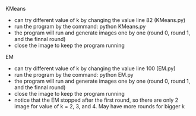 KMeans
- can try different value of k by changing the value line 82 (KMeans.py)
- run the program by the command: python KMeans.py
- the program will run and generate images one by one (round 0, round 1, and the finnal round)
- close the image to keep the program running

EM
- can try different value of k by changing the value line 100 (EM.py)
- run the program by the command: python EM.py
- the program will run and generate images one by one (round 0, round 1, and the finnal round)
- close the image to keep the program running
- notice that the EM stopped after the first round, so there are only 2 image for value of k = 2, 3, and 4. May have more rounds for bigger k
